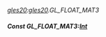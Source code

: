 _[gles20](../../modules/gles20/gles20-module.md):[gles20](../../modules/gles20/gles20-module.md).GL\_FLOAT\_MAT3_
##### Const GL\_FLOAT\_MAT3:[Int](../../modules/wonkey/wonkey-types-int.md)
